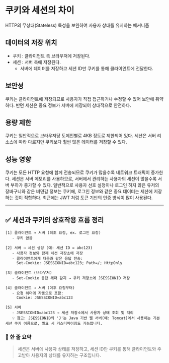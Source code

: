 # 쿠키와 세션의 차이
HTTP의 무상태(Stateless) 특성을 보완하여 사용자 상태를 유지하는 메커니즘

## 데이터의 저장 위치
- 쿠키 : 클라이언트 측 브라우저에 저장된다.
- 세션 : 서버 측에 저장된다.
    - 서버에 데이터를 저장하고 세션 ID만 쿠키를 통해 클라이언트에 전달한다.
## 보안성
쿠키는 클라이언트에 저장되므로 사용자가 직접 접근하거나 수정할 수 있어 보안에 취약하다.
반면 세션은 중요 정보가 서버에 저장되어 상대적으로 안전하다.

## 용량 제한
쿠키는 일반적으로 브라우저당 도메인별로 4KB 정도로 제한되어 있다.
세션은 서버 리소스에 따라 다르지만 쿠키보다 훨씬 많은 데이터를 저장할 수 있다.

## 성능 영향
쿠키는 모든 HTTP 요청에 함께 전송되므로 쿠키가 많을수록 네트워크 트래픽이 증가한다.
세션은 서버 메모리를 사용하므로, 서버에서 관리하는 사용자의 세션이 많을수록 서버 부하가 증가할 수 있다.
일반적으로 사용자 선호 설정이나 로그인 하지 않은 유저의 장바구니와 같은 비민감 정보는 쿠키에, 로그인 정보와 같은 중요 데이터는 세션에 저장하는 것이 적합하다.
최근에는 JWT 처럼 토큰 기반의 인증 방식이 많이 사용된다.

---

## ✅ 세션과 쿠키의 상호작용 흐름 정리

```
[1] 클라이언트 → 서버 (최초 요청, ex. 로그인 요청)
   - 쿠키 없음

[2] 서버 → 세션 생성 (예: 세션 ID = abc123)
   - 사용자 정보와 함께 세션 저장소에 저장
   - 클라이언트에게 다음과 같은 응답 전송:
     Set-Cookie: JSESSIONID=abc123; Path=/; HttpOnly

[3] 클라이언트 (브라우저)
   - Set-Cookie 응답 헤더 감지 → 쿠키 저장소에 JSESSIONID 저장

[4] 클라이언트 → 서버 (이후 요청부터)
   - 요청 헤더에 자동으로 포함:
     Cookie: JSESSIONID=abc123

[5] 서버
   - JSESSIONID=abc123 → 세션 저장소에서 사용자 상태 조회 및 처리
   💡 참고: JSESSIONID의 'J'는 Java 기반 웹 서버(예: Tomcat)에서 사용하는 기본 세션 쿠키 이름으로, 필요 시 커스터마이징도 가능합니다.
```

### 🔁 한 줄 요약
> 세션은 서버에 사용자 상태를 저장하고, 세션 ID만 쿠키를 통해 클라이언트와 주고받아 사용자의 상태를 유지하는 구조입니다.